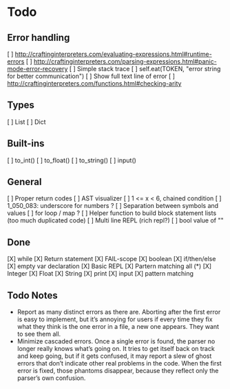 # Todo

## Error handling

[ ] http://craftinginterpreters.com/evaluating-expressions.html#runtime-errors
[ ] http://craftinginterpreters.com/parsing-expressions.html#panic-mode-error-recovery
[ ] Simple stack trace
[ ] self.eat(TOKEN, "error string for better communication")
[ ] Show full text line of error
[ ] http://craftinginterpreters.com/functions.html#checking-arity

## Types

[ ] List
[ ] Dict

## Built-ins

[ ] to_int()
[ ] to_float()
[ ] to_string()
[ ] input()

## General

[ ] Proper return codes
[ ] AST visualizer
[ ] 1 <= x < 6, chained condition
[ ] 1_050_083: underscore for numbers ?
[ ] Separation between symbols and values
[ ] for loop / map ?
[ ] Helper function to build block statement lists (too much duplicated code)
[ ] Multi line REPL (rich repl?)
[ ] bool value of ""

## Done

[X] while
[X] Return statement
[X] FAIL-scope
[X] boolean
[X] if/then/else
[X] empty var declaration
[X] Basic REPL
[X] Partern matching all (\*)
[X] Integer
[X] Float
[X] String
[X] print
[X] input
[X] pattern matching

## Todo Notes

- Report as many distinct errors as there are. Aborting after the first error is easy to implement, but it’s annoying for users if every time they fix what they think is the one error in a file, a new one appears. They want to see them all.
- Minimize cascaded errors. Once a single error is found, the parser no longer really knows what’s going on. It tries to get itself back on track and keep going, but if it gets confused, it may report a slew of ghost errors that don’t indicate other real problems in the code. When the first error is fixed, those phantoms disappear, because they reflect only the parser’s own confusion.
